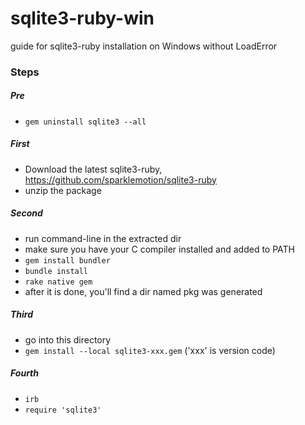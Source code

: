 # sqlite3-ruby-win
guide for sqlite3-ruby installation on Windows without LoadError

### Steps
##### Pre
- `gem uninstall sqlite3 --all`

##### First
- Download the latest sqlite3-ruby, https://github.com/sparklemotion/sqlite3-ruby
- unzip the package

##### Second
- run command-line in the extracted dir
- make sure you have your C compiler installed and added to PATH
- `gem install bundler`
- `bundle install`
- `rake native gem`
- after it is done, you'll find a dir named pkg was generated

##### Third
- go into this directory
- `gem install --local sqlite3-xxx.gem` ('xxx' is version code)

##### Fourth
- `irb`
- `require 'sqlite3'`
